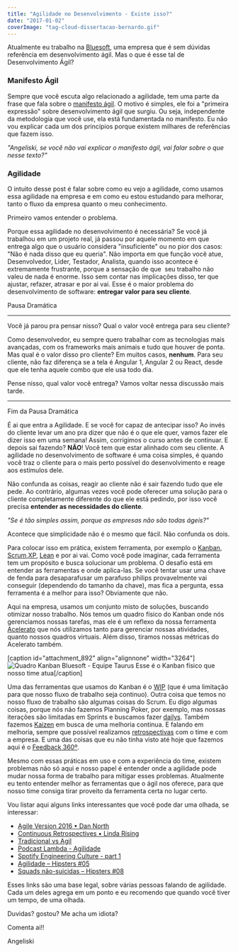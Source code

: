 ```yaml
---
title: "Agilidade no Desenvolvimento - Existe isso?"
date: "2017-01-02"
coverImage: "tag-cloud-dissertacao-bernardo.gif"
---
```


Atualmente eu trabalho na [Bluesoft](http://www.bluesoft.com.br/), uma empresa que é sem dúvidas referência em desenvolvimento ágil. Mas o que é esse tal de Desenvolvimento Ágil?

### Manifesto Ágil

Sempre que você escuta algo relacionado a agilidade, tem uma parte da frase que fala sobre o [manifesto ágil](http://www.manifestoagil.com.br/). O motivo é simples, ele foi a "primeira expressão" sobre desenvolvimento ágil que surgiu. Ou seja, independente da metodologia que você use, ela está fundamentada no manifesto. Eu não vou explicar cada um dos princípios porque existem milhares de referências que fazem isso.

_"Angeliski, se você não vai explicar o manifesto ágil, vai falar sobre o que nesse texto?"_

### Agilidade

O intuito desse post é falar sobre como eu vejo a agilidade, como usamos essa agilidade na empresa e em como eu estou estudando para melhorar, tanto o fluxo da empresa quanto o meu conhecimento.

Primeiro vamos entender o problema.

Porque essa agilidade no desenvolvimento é necessária? Se você já trabalhou em um projeto real, já passou por aquele momento em que entrega algo que o usuário considera "insuficiente" ou no pior dos casos: "Não é nada disso que eu queria". Não importa em que função você atue, Desenvolvedor, Lider, Testador, Analista, quando isso acontece é extremamente frustrante, porque a sensação de que  seu trabalho não valeu de nada é enorme. Isso sem contar nas implicações disso, ter que ajustar, refazer, atrasar e por ai vai. Esse é o maior problema do desenvolvimento de software: **entregar valor para seu cliente**.

Pausa Dramática

* * *

Você já parou pra pensar nisso? Qual o valor você entrega para seu cliente?

Como desenvolvedor, eu sempre quero trabalhar com as tecnologias mais avançadas, com os frameworks mais animais e tudo que houver de ponta. Mas qual é o valor disso pro cliente? Em muitos casos, **nenhum**. Para seu cliente, não faz diferença se a tela é Angular 1, Angular 2 ou React, desde que ele tenha aquele combo que ele usa todo dia.

Pense nisso, qual valor você entrega? Vamos voltar nessa discussão mais tarde.

* * *

Fim da Pausa Dramática

É ai que entra a Agilidade. E se você for capaz de antecipar isso? Ao invés do cliente levar um ano pra dizer que não é o que ele quer, vamos fazer ele dizer isso em uma semana! Assim, corrigimos o curso antes de continuar. E depois sai fazendo? **NÃO**! Você tem que estar alinhado com seu cliente. A agilidade no desenvolvimento de software é uma coisa simples, é quando você traz o cliente para o mais perto possível do desenvolvimento e reage aos estímulos dele.

Não confunda as coisas, reagir ao cliente não é sair fazendo tudo que ele pede. Ao contrário, algumas vezes você pode oferecer uma solução para o cliente completamente diferente do que ele está pedindo, por isso você precisa **entender as necessidades do cliente**.

_"Se é tão simples assim, porque as empresas não são todas ágeis?"_

Acontece que simplicidade não é o mesmo que fácil. Não confunda os dois.

Para colocar isso em prática, existem ferramenta, por exemplo o [Kanban](http://www.culturaagil.com.br/kanban-do-inicio-ao-fim/), [Scrum](http://www.culturaagil.com.br/como-funciona-o-scrum/),[XP](http://www.desenvolvimentoagil.com.br/xp/), [Lean](http://www.lean.org.br/o-que-e-lean.aspx) e por ai vai. Como você pode imaginar, cada ferramenta tem um propósito e busca solucionar um problema. O desafio está em entender as ferramentas e onde aplica-las. Se você tentar usar uma chave de fenda para desaparafusar um parafuso philips provavelmente vai conseguir (dependendo do tamanho da chave), mas fica a pergunta, essa ferramenta é a melhor para isso? Obviamente que não.

Aqui na empresa, usamos um conjunto misto de soluções, buscando otimizar nosso trabalho. Nós temos um quadro físico do Kanban onde nós gerenciamos nossas tarefas, mas ele é um reflexo da nossa ferramenta [Acelerato](https://www.acelerato.com/) que nós utilizamos tanto para gerenciar nossas atividades, quanto nossos quadros virtuais. Além disso, tiramos nossas métricas do Acelerato também.

\[caption id="attachment\_892" align="alignnone" width="3264"\]![Quadro Kanban Bluesoft - Equipe Taurus](https://algoritmosdescomplicados.files.wordpress.com/2016/12/img_20161229_131752207.jpg) Esse é o Kanban físico que nosso time atua\[/caption\]

Uma das ferramentas que usamos do Kanban é o [WIP](http://celsoavmartins.blogspot.com.br/2012/04/kanban-o-que-e-o-wip-e-por-limita-lo.html) (que é uma limitação para que nosso fluxo de trabalho seja continuo). Outra coisa que temos no nosso fluxo de trabalho são algumas coisas do Scrum. Eu digo algumas coisas, porque nós não fazemos Planning Poker, por exemplo, mas nossas iterações são limitadas em Sprints e buscamos fazer [dailys](http://www.desenvolvimentoagil.com.br/scrum/daily_scrum). Também fazemos [Kaizen](https://endeavor.org.br/kaizen/) em busca de uma melhoria continua. E falando em melhoria, sempre que possível realizamos [retrospectivas](https://www.infoq.com/br/articles/retrospectivas-ageis) com o time e com a empresa. E uma das coisas que eu não tinha visto até hoje que fazemos aqui é o [Feedback 360º](http://www.sobreadministracao.com/avaliacao-360-graus-o-que-e-e-como-funciona/).

Mesmo com essas práticas em uso e com a experiência do time, existem problemas não só aqui e nosso papel é entender onde a agilidade pode mudar nossa forma de trabalho para mitigar esses problemas. Atualmente eu tento entender melhor as ferramentas que o ágil nos oferece, para que nosso time consiga tirar proveito da ferramenta certa no lugar certo.

Vou listar aqui alguns links interessantes que você pode dar uma olhada, se interessar:

- [Agile Version 2016 • Dan North](https://youtu.be/iFLBG_bilrg)
- [Continuous Retrospectives • Linda Rising](https://youtu.be/kJBKYAVZf6o)
- [Tradicional vs Agil](http://www.culturaagil.com.br/tradicional-vs-agil/)
- [Podcast Lambda - Agilidade](http://blog.lambda3.com.br/2016/12/podcast-22-agilidade/)
- [Spotify Engineering Culture - part 1](https://vimeo.com/85490944)
- [Agilidade – Hipsters #05](http://hipsters.tech/agilidade-hipsters-05/)
- [Squads não-suicidas – Hipsters #08](http://hipsters.tech/squads-nao-suicidas-hipsters-08/)

Esses links são uma base legal, sobre várias pessoas falando de agilidade. Cada um deles agrega em um ponto e eu recomendo que quando você tiver um tempo, de uma olhada.

Duvidas? gostou? Me acha um idiota?

Comenta ai!!

Angeliski
